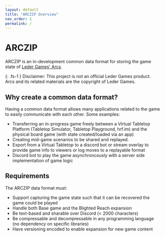 ```yaml
---
layout: default
title: "ARCZIP Overview"
nav_order: 1
permalink: /
---
```


# ARCZIP

ARCZIP is an in-development common data format for storing the game state of [Leder Games' Arcs](https://ledergames.com/products/arcs).

{: .fs-1 }
Disclaimer: This project is not an official Leder Games product. Arcs and its related materials are the copyright of Leder Games.

## Why create a common data format?
Having a common data format allows many applications related to the game to easily communicate with each other. Some examples:

- Transferring an in-progress game freely between a Virtual Tabletop Platform (Tabletop Simulator, Tabletop Playground, hrf.im) and the physical board game (with state created/loaded via an app)
- Creating mid-game scenarios to be shared and replayed.
- Export from a Virtual Tabletop to a discord bot or stream overlay to provide game info to viewers or log moves to a replayable format
- Discord bot to play the game asynchroncously with a server side implementation of game logic

## Requirements

The ARCZIP data format must:
- Support capturing the game state such that it can be recovered the game could be played
- Handle both Base game and the Blighted Reach expansion
- Be text-based and sharable over Discord (< 2000 characters)
- Be compressable and decompressable in any programming language (no dependency on specific libraries)
- Have versioning encoded to enable expansion for new game content